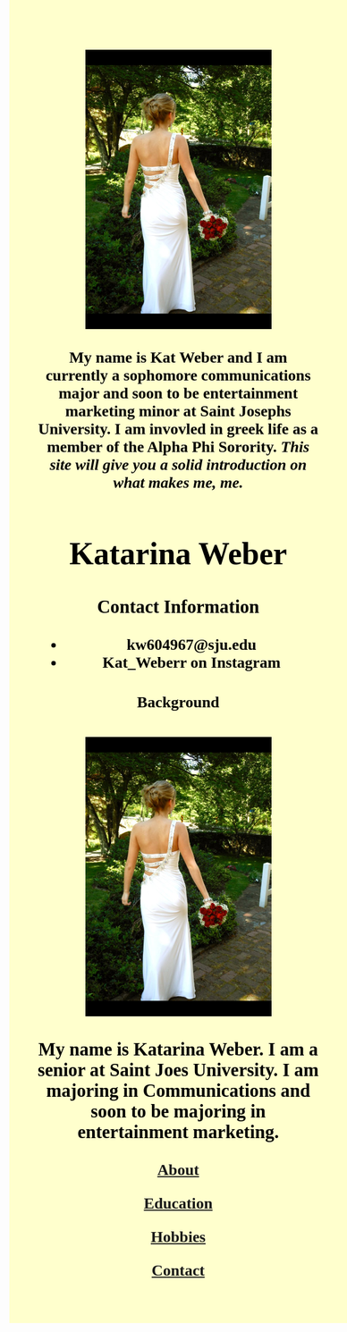 <!DOCTYPE HTML>
<html>
<head>
<title> Katarina Weber </title>
<meta charset="utf-8" />
<link rel="stylesheet" href= "googlefonts">
<link rel="stylesheet" href="style.css" >
</head>
<body>
<h1><img src="katpic2.png" alt="katpic2.png">
<p>My name is <strong>Kat Weber</strong> and I am currently a sophomore communications major and soon to be entertainment marketing minor at Saint Josephs University. I am invovled in greek life as a member of the Alpha Phi Sorority. <em> This site will give you a solid introduction on what makes me, me.</em></p> 
<style>
body {
    text-align: center;
    background-color: #FFFFCD;
    color:black;
    font-family: Georgia, serif;
    float: right;
}
</style>
</head>
<body>
<hgroup>
	<h1>Katarina Weber</h1>
</hgroup>
<div id="MainContent">
<section id="BasicInfortion"class= "TopLevel">
	<section id="ContactInformation">
	<h3>Contact Information</h3>
		<ul>
			<li>kw604967@sju.edu</li>
			<li>Kat_Weberr on Instagram</li>
		</ul>
	</section>
	<section id="Background"> 
		<h4>Background</h4>
		<h1><img src="katpic2.png" alt="katpic2.png">
		<p> My name is Katarina Weber. I am a senior at Saint Joes University. I am majoring in Communications and soon to be majoring in entertainment marketing. </p>
</section> 
<div id="heading" >
	<div class="menu"/>
	<div class="menu"/>
	<a href= "about.html"/>
	About
	</p>
	Education
	<div class="menu"/>
	<a href= "Education.html"/>
	</p>
	Hobbies
	<div class="menu"/>
	<a href= "Hobbies.html"/>
	</p>
	Contact
	<div class="menu"/>
	<a href= "Contact.html" />
	</p>
</div>
</body>
</html
